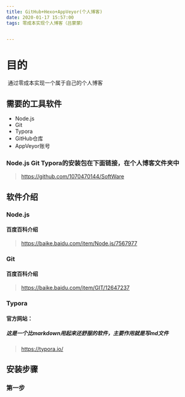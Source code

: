 ```yaml
---
title: GitHub+Hexo+AppVeyor(个人博客)
date: 2020-01-17 15:57:00
tags: 零成本实现个人博客（吕蒙蒙）


---
```


# 目的

​	通过零成本实现一个属于自己的个人博客

## 需要的工具软件

- Node.js
- Git  
- Typora
- GitHub仓库
- AppVeyor账号

### Node.js  Git Typora的安装包在下面链接，在个人博客文件夹中

> https://github.com/1070470144/SoftWare 

## 软件介绍

### Node.js

#### 百度百科介绍

>  https://baike.baidu.com/item/Node.js/7567977

### Git

#### 百度百科介绍



> https://baike.baidu.com/item/GIT/12647237

### Typora

#### 官方网站：

##### 这是一个比markdown用起来还舒服的软件，主要作用就是写md文件



> https://typora.io/

## 安装步骤

> 

### 第一步

